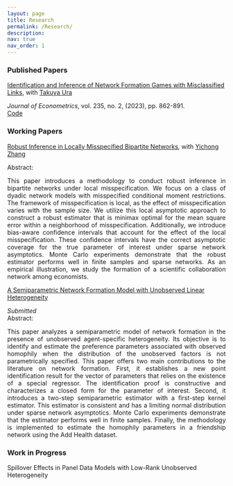 ```yaml
---
layout: page
title: Research
permalink: /Research/
description: 
nav: true
nav_order: 1
---
```


<h3>Published Papers</h3>

<ul style="list-style-type: none; padding-left: 0;">
<li><a href="https://www.sciencedirect.com/science/article/pii/S0304407622001531?via%3Dihub" target="_blank">Identification and Inference of Network Formation Games with Misclassified Links</a>, with <a href="https://economics.ucdavis.edu/people/takuya-ura" target="_blank">Takuya Ura</a></li>
   <ul style="list-style-type: none; padding-left: 0;">
      <li><em>Journal of Econometrics</em>, vol. 235, no. 2, (2023), pp. 862-891.</li>
      <li><a href="https://github.com/lecandelaria/MisclassifiedLinks.git"  target="_blank" style="color: inherit;">Code</a></li>
    </ul>
</ul>


<h3>Working Papers</h3>

<ul style="list-style-type: none; padding-left: 0;">
<li><a href="https://arxiv.org/abs/2403.13725" target="_blank">Robust Inference in Locally Misspecified Bipartite Networks</a>, with <a href="https://faculty.smu.edu.sg/profile/yichong-zhang-1521" target="_blank">Yichong Zhang</a></li>
   <ul style="list-style-type: none; padding-left: 0;">
      <li>Abstract:</li>
      <li><p dir="ltr" align="justify">This paper introduces a methodology to conduct robust inference in bipartite networks under local misspecification. We focus on a class of dyadic network models with misspecified conditional moment restrictions. The framework of misspecification is local, as the effect of misspecification varies with the sample size. We utilize this local asymptotic approach to construct a robust estimator that is minimax optimal for the mean square error within a neighborhood of misspecification. Additionally, we introduce bias-aware confidence intervals that account for the effect of the local misspecification. These confidence intervals have the correct asymptotic coverage for the true parameter of interest under sparse network asymptotics. Monte Carlo experiments demonstrate that the robust estimator performs well in finite samples and sparse networks. As an empirical illustration,  we study the formation of a scientific collaboration network among economists.</p>
      </li>
    </ul>
</ul>

<ul style="list-style-type: none; padding-left: 0;">
<li><a href="../papers/SemNet_2024.pdf" target="_blank">A Semiparametric Network Formation Model with Unobserved Linear Heterogeneity</a></li>
   <ul style="list-style-type: none; padding-left: 0;">
      <li><em>Submitted</em></li>
      <li>Abstract:</li>
      <li><p dir="ltr" align="justify">This paper analyzes a semiparametric model of network formation in the presence of unobserved agent-specific heterogeneity. Its objective is to identify and estimate the preference parameters associated with observed homophily when the distribution of the unobserved factors is not parametrically specified. This paper offers two main contributions to the literature on network formation. First, it establishes a new point identification result for the vector of parameters that relies on the existence of a special regressor. The identification proof is constructive and characterizes a closed form for the parameter of interest. Second, it introduces a two-step semiparametric estimator with a first-step kernel estimator. This estimator is consistent and has a limiting normal distribution under sparse network asymptotics. Monte Carlo experiments demonstrate that the estimator performs well in finite samples. Finally, the methodology is implemented to estimate the homophily parameters in a friendship network using the Add Health dataset. </p>
      </li>
    </ul>
</ul>

<h3>Work in Progress</h3> 

Spillover Effects in Panel Data Models with Low-Rank Unobserved Heterogeneity
